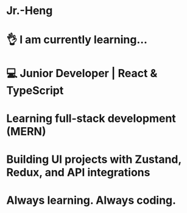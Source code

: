 # Jr.-Heng

# 👌 I am currently learning...
# 💻 Junior Developer | React & TypeScript
# Learning full-stack development (MERN)
# Building UI projects with Zustand, Redux, and API integrations
# Always learning. Always coding.
